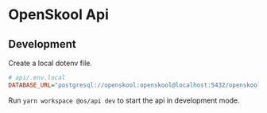 # OpenSkool Api

## Development

Create a local dotenv file.

```ini
# api/.env.local
DATABASE_URL="postgresql://openskool:openskool@localhost:5432/openskool" # depends on your local postgres setup
```

Run `yarn workspace @os/api dev` to start the api in development mode.
